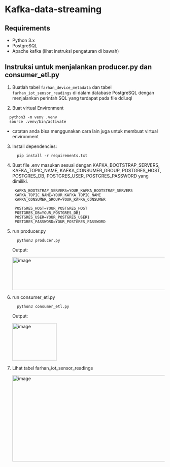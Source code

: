 # Kafka-data-streaming
## Requirements
* Python 3.x
* PostgreSQL
* Apache kafka (lihat instruksi pengaturan di bawah)

## Instruksi untuk menjalankan producer.py dan consumer_etl.py
1. Buatlah tabel ```farhan_device_metadata``` dan tabel ```farhan_iot_sensor_readings``` di dalam database PostgreSQL dengan menjalankan perintah SQL yang terdapat pada file ddl.sql

2. Buat virtual Environment
  ```
    python3 -m venv .venv
    source .venv/bin/activate
  ```
  * catatan anda bisa menggunakan cara lain juga untuk membuat virtual environment

3. Install dependencies:
   ```
     pip install -r requirements.txt
   ```  
4. Buat file .env masukan sesuai dengan KAFKA_BOOTSTRAP_SERVERS, KAFKA_TOPIC_NAME, KAFKA_CONSUMER_GROUP, POSTGRES_HOST, POSTGRES_DB, POSTGRES_USER, POSTGRES_PASSWORD yang dimiliki.
   ```
    KAFKA_BOOTSTRAP_SERVERS=YOUR_KAFKA_BOOTSTRAP_SERVERS
    KAFKA_TOPIC_NAME=YOUR_KAFKA_TOPIC_NAME
    KAFKA_CONSUMER_GROUP=YOUR_KAFKA_CONSUMER

    POSTGRES_HOST=YOUR_POSTGRES_HOST
    POSTGRES_DB=YOUR_POSTGRES_DB}
    POSTGRES_USER=YOUR_POSTGRES_USER}
    POSTGRES_PASSWORD=YOUR_POSTGRES_PASSWORD
   ```
5. run producer.py
   ```
     python3 producer.py
   ```
   Output:

   <img width="795" height="104" alt="image" src="https://github.com/user-attachments/assets/0f4cc72f-54f8-45c0-8f12-e05a7a972bf6" />

  
6. run consumer_etl.py
   ```
     python3 consumer_etl.py
   ```
   Output:

   <img width="139" height="119" alt="image" src="https://github.com/user-attachments/assets/f492aef7-e650-4eca-a6d1-fca5521a5c21" />

6. Lihat tabel farhan_iot_sensor_readings

   <img width="809" height="272" alt="image" src="https://github.com/user-attachments/assets/9233a9f2-0d2e-41eb-9aa8-571d429e1bcc" />


